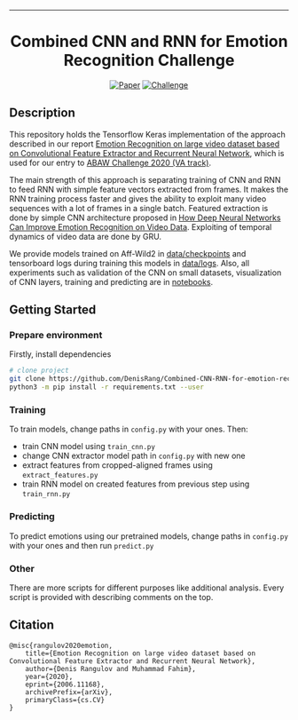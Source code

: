 
---   
<div align="center">    
 
# Combined CNN and RNN for Emotion Recognition Challenge

[![Paper](http://img.shields.io/badge/paper-arxiv.2006.11168-B31B1B.svg)](https://arxiv.org/abs/2006.11168)
[![Challenge](http://img.shields.io/badge/ABAW-2020-4b44ce.svg)](https://ibug.doc.ic.ac.uk/resources/fg-2020-competition-affective-behavior-analysis/)   
</div>
 
## Description
This repository holds the Tensorflow Keras implementation of the approach described in our report [Emotion Recognition on large video dataset based on Convolutional Feature Extractor and Recurrent Neural Network](https://arxiv.org/abs/2006.11168), which is used for our entry to [ABAW Challenge 2020 (VA track)](https://ibug.doc.ic.ac.uk/resources/fg-2020-competition-affective-behavior-analysis/).

The main strength of this approach is separating training of CNN and RNN to feed RNN with simple feature vectors extracted from frames. 
It makes the RNN training process faster and gives the ability to exploit many video sequences with a lot of frames in a single batch. 
Featured extraction is done by simple CNN architecture proposed in [How Deep Neural Networks Can Improve Emotion Recognition on Video Data](https://arxiv.org/abs/1602.07377). 
Exploiting of temporal dynamics of video data are done by GRU.

We provide models trained on Aff-Wild2 in [data/checkpoints](data/checkpoints) and tensorboard logs during training this models in [data/logs](data/logs).
Also, all experiments such as validation of the CNN on small datasets, visualization of CNN layers, training and predicting are in [notebooks](notebooks).

## Getting Started   
### Prepare environment
Firstly, install dependencies
```bash
# clone project   
git clone https://github.com/DenisRang/Combined-CNN-RNN-for-emotion-recognition.git
python3 -m pip install -r requirements.txt --user
```
### Training
To train models, change paths in `config.py` with your ones. Then:
* train CNN model using `train_cnn.py` 
* change CNN extractor model path in `config.py` with new one
* extract features from cropped-aligned frames using `extract_features.py`
* train RNN model on created features from previous step using `train_rnn.py`
### Predicting
To predict emotions using our pretrained models, change paths in `config.py` with your ones and then run `predict.py`

### Other
There are more scripts for different purposes like additional analysis. 
Every script is provided with describing comments on the top.
## Citation   
```
@misc{rangulov2020emotion,
    title={Emotion Recognition on large video dataset based on Convolutional Feature Extractor and Recurrent Neural Network},
    author={Denis Rangulov and Muhammad Fahim},
    year={2020},
    eprint={2006.11168},
    archivePrefix={arXiv},
    primaryClass={cs.CV}
}
```
